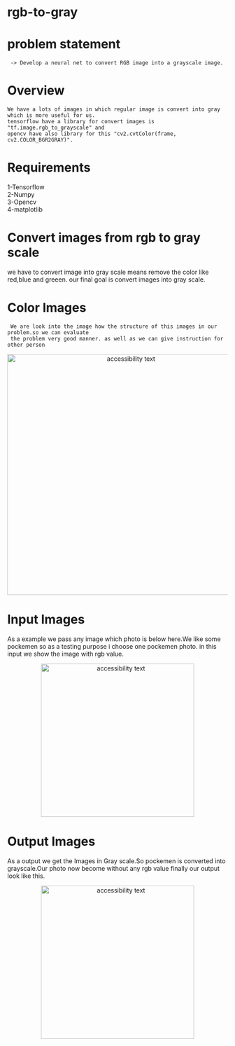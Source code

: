 # rgb-to-gray

# problem statement
     -> Develop a neural net to convert RGB image into a grayscale image.
     
# Overview

    We have a lots of images in which regular image is convert into gray which is more useful for us.
    tensorflow have a library for convert images is "tf.image.rgb_to_grayscale" and 
    opencv have also library for this "cv2.cvtColor(frame, cv2.COLOR_BGR2GRAY)".
    


# Requirements

1-Tensorflow  </br>
2-Numpy  </br>
3-Opencv  </br>
4-matplotlib  </br>

# Convert images from rgb to gray scale
  
  we have to convert image into gray scale means remove the color like red,blue and greeen. our final goal is convert images into gray scale.

# Color Images
     We are look into the image how the structure of this images in our problem.so we can evaluate 
     the problem very good manner. as well as we can give instruction for other person
  <p align="center">
  <img src="https://github.com/milanbhadja7932/rgb-to-gray/blob/master/400px-Beyoglu_4671_tricolor.png" width="550" alt="accessibility text">
     </p>

# Input Images
   As a example we pass any image which photo is below here.We like some pockemen so as a testing purpose i choose one pockemen photo.
   in this input we show the image with rgb value.
   <p align="center">
  <img src="https://github.com/milanbhadja7932/rgb-to-gray/blob/master/color_24.jpg" width="350" alt="accessibility text">
     </p>
   
# Output Images
   As a output we get the Images in Gray scale.So pockemen is converted into grayscale.Our photo now become without any rgb value finally our output look like this.
   <p align="center">
  <img src="https://github.com/milanbhadja7932/rgb-to-gray/blob/master/gray_24.jpg" width="350" alt="accessibility text">
     </p>
     
   
   
